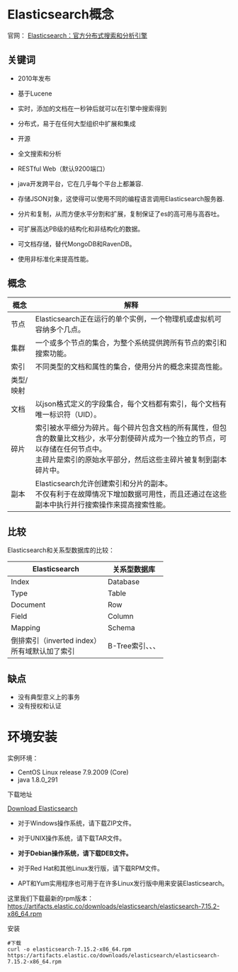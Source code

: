 # Elasticsearch概念

官网： [Elasticsearch：官方分布式搜索和分析引擎](https://www.elastic.co/cn/elasticsearch/)



## 关键词

* 2010年发布
* 基于Lucene
* 实时，添加的文档在一秒钟后就可以在引擎中搜索得到
* 分布式，易于在任何大型组织中扩展和集成
* 开源
* 全文搜索和分析
* RESTful Web（默认9200端口）
* java开发跨平台，它在几乎每个平台上都兼容.
* 存储JSON对象，这使得可以使用不同的编程语言调用Elasticsearch服务器.
* 分片和复制，从而方便水平分割和扩展，复制保证了es的高可用与高吞吐。

* 可扩展高达PB级的结构化和非结构化的数据。
* 可文档存储，替代MongoDB和RavenDB。
* 使用非标准化来提高性能。

## 概念

| 概念      | 解释                                                         |
| --------- | ------------------------------------------------------------ |
| 节点      | Elasticsearch正在运行的单个实例，一个物理机或虚拟机可容纳多个几点。 |
| 集群      | 一个或多个节点的集合，为整个系统提供跨所有节点的索引和搜索功能。 |
| 索引      | 不同类型的文档和属性的集合，使用分片的概念来提高性能。       |
| 类型/映射 |                                                              |
| 文档      | 以json格式定义的字段集合，每个文档都有索引，每个文档有唯一标识符（UID）。 |
| 碎片      | 索引被水平细分为碎片。每个碎片包含文档的所有属性，但包含的数量比文档少，水平分割使碎片成为一个独立的节点，可以存储在任何节点中。<br />主碎片是索引的原始水平部分，然后这些主碎片被复制到副本碎片中。 |
| 副本      | Elasticsearch允许创建索引和分片的副本。<br />不仅有利于在故障情况下增加数据可用性，而且还通过在这些副本中执行并行搜索操作来提高搜索性能。 |



## 比较

Elasticsearch和关系型数据库的比较：

| Elasticsearch                                      | 关系型数据库     |
| -------------------------------------------------- | ---------------- |
| Index                                              | Database         |
| Type                                               | Table            |
| Document                                           | Row              |
| Field                                              | Column           |
| Mapping                                            | Schema           |
| 倒排索引（inverted index）<br />所有域默认加了索引 | B-Tree索引、、、 |



## 缺点

* 没有典型意义上的事务
* 没有授权和认证



# 环境安装

实例环境：

* CentOS Linux release 7.9.2009 (Core)
* java 1.8.0_291

下载地址

[Download Elasticsearch](https://www.elastic.co/cn/downloads/elasticsearch)

* 对于Windows操作系统，请下载ZIP文件。

* 对于UNIX操作系统，请下载TAR文件。

* **对于Debian操作系统，请下载DEB文件。**

* 对于Red Hat和其他Linux发行版，请下载RPM文件。

* APT和Yum实用程序也可用于在许多Linux发行版中用来安装Elasticsearch。

这里我们下载最新的rpm版本：https://artifacts.elastic.co/downloads/elasticsearch/elasticsearch-7.15.2-x86_64.rpm

安装

```shell
#下载
curl -o elasticsearch-7.15.2-x86_64.rpm https://artifacts.elastic.co/downloads/elasticsearch/elasticsearch-7.15.2-x86_64.rpm


```

